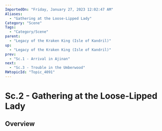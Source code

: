 ```yaml
---
ImportedOn: "Friday, January 27, 2023 12:02:47 AM"
Aliases:
  - "Gathering at the Loose-Lipped Lady"
Category: "Scene"
Tags:
  - "Category/Scene"
parent:
  - "Legacy of the Kraken King (Isle of Kandril)"
up:
  - "Legacy of the Kraken King (Isle of Kandril)"
prev:
  - "Sc.1 - Arrival in Ajinan"
next:
  - "Sc.3 - Trouble in the Umberwood"
RWtopicId: "Topic_4091"
---
```

# Sc.2 - Gathering at the Loose-Lipped Lady
## Overview
